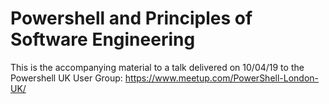 # Powershell and Principles of Software Engineering

This is the accompanying material to a talk delivered on 10/04/19 to the Powershell UK User Group: https://www.meetup.com/PowerShell-London-UK/